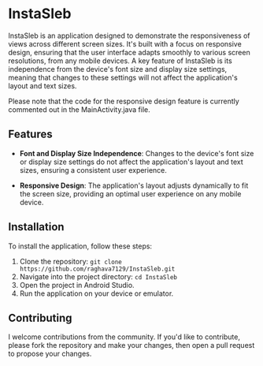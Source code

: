 # InstaSleb

InstaSleb is an application designed to demonstrate the responsiveness of views across different screen sizes. It's built with a focus on responsive design, ensuring that the user interface adapts smoothly to various screen resolutions, from any mobile devices. A key feature of InstaSleb is its independence from the device's font size and display size settings, meaning that changes to these settings will not affect the application's layout and text sizes.

Please note that the code for the responsive design feature is currently commented out in the MainActivity.java file.

## Features

- **Font and Display Size Independence**: Changes to the device's font size or display size settings do not affect the application's layout and text sizes, ensuring a consistent user experience.

- **Responsive Design**: The application's layout adjusts dynamically to fit the screen size, providing an optimal user experience on any mobile device.


## Installation

To install the application, follow these steps:

1. Clone the repository: `git clone https://github.com/raghava7129/InstaSleb.git`
2. Navigate into the project directory: `cd InstaSleb`
2. Open the project in Android Studio.
3. Run the application on your device or emulator.

## Contributing

I welcome contributions from the community. If you'd like to contribute, please fork the repository and make your changes, then open a pull request to propose your changes.

